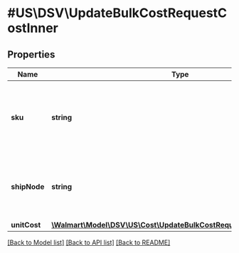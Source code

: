 # #US\DSV\UpdateBulkCostRequestCostInner

## Properties

Name | Type | Description | Notes
------------ | ------------- | ------------- | -------------
**sku** | **string** | An arbitrary alphanumeric unique ID, specified by the DSV, which identifies each item. | [optional]
**shipNode** | **string** | This parameter specifies the Distributor ID for which the data should be updated | [optional]
**unitCost** | [**\Walmart\Model\DSV\US\Cost\UpdateBulkCostRequestCostInnerUnitCost**](UpdateBulkCostRequestCostInnerUnitCost.md) |  | [optional]


[[Back to Model list]](../) [[Back to API list]](../../Api/US/DSV) [[Back to README]](../../README.md)
